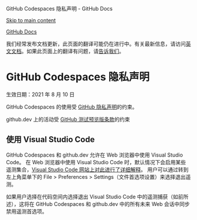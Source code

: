 GitHub Codespaces 隐私声明 - GitHub Docs

[Skip to main content](#main-content)

[](/cn)[GitHub Docs](/cn)

我们经常发布文档更新，此页面的翻译可能仍在进行中。有关最新信息，请访问[英文文档](/en)。如果此页面上的翻译有问题，请[告诉我们](https://github.com/contact?form[subject]=translation%20issue%20on%20docs.github.com&form[comments]=)。

GitHub Codespaces 隐私声明
==========

生效日期：2021 年 8 月 10 日

GitHub Codespaces 的使用受 [GitHub 隐私声明](/cn/github/site-policy/github-privacy-statement)的约束。

github.dev 上的活动受 [GitHub 测试预览版条款](/cn/github/site-policy/github-terms-of-service#j-beta-previews)的约束

[](#using-visual-studio-code)使用 Visual Studio Code
----------

GitHub Codespaces 和 github.dev 允许在 Web 浏览器中使用 Visual Studio Code。 在 Web 浏览器中使用 Visual Studio Code 时，默认情况下会启用某些遥测集合，[Visual Studio Code 网站上对此进行了详细解释](https://code.visualstudio.com/docs/getstarted/telemetry)。 用户可以通过转到左上角菜单下的 File \> Preferences \> Settings（文件首选项设置）来选择退出遥测。

如果用户选择在代码空间内选择退出 Visual Studio Code 中的遥测捕获（如前所述），这将在 GitHub Codespaces 和 github.dev 中的所有未来 Web 会话中同步禁用遥测首选项。
